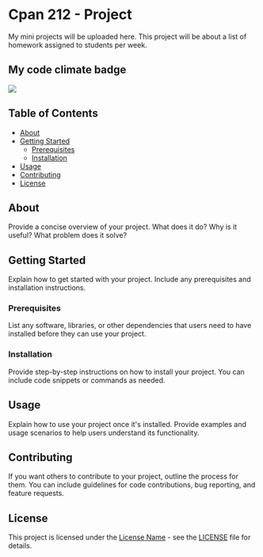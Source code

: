 # Cpan 212 - Project

My mini projects will be uploaded here.
This project will be about a list of homework assigned to students per week.

## My code climate badge
<a href="https://codeclimate.com/github/Jerick0829/Cpan212-Project/maintainability"><img src="https://api.codeclimate.com/v1/badges/975b342c05161959f92d/maintainability" /></a>


## Table of Contents

- [About](#about)
- [Getting Started](#getting-started)
  - [Prerequisites](#prerequisites)
  - [Installation](#installation)
- [Usage](#usage)
- [Contributing](#contributing)
- [License](#license)

## About

Provide a concise overview of your project. What does it do? Why is it useful? What problem does it solve?

## Getting Started

Explain how to get started with your project. Include any prerequisites and installation instructions.

### Prerequisites

List any software, libraries, or other dependencies that users need to have installed before they can use your project.

### Installation

Provide step-by-step instructions on how to install your project. You can include code snippets or commands as needed.

## Usage

Explain how to use your project once it's installed. Provide examples and usage scenarios to help users understand its functionality.

## Contributing

If you want others to contribute to your project, outline the process for them. You can include guidelines for code contributions, bug reporting, and feature requests.

## License

This project is licensed under the [License Name](LICENSE) - see the [LICENSE](LICENSE) file for details.
